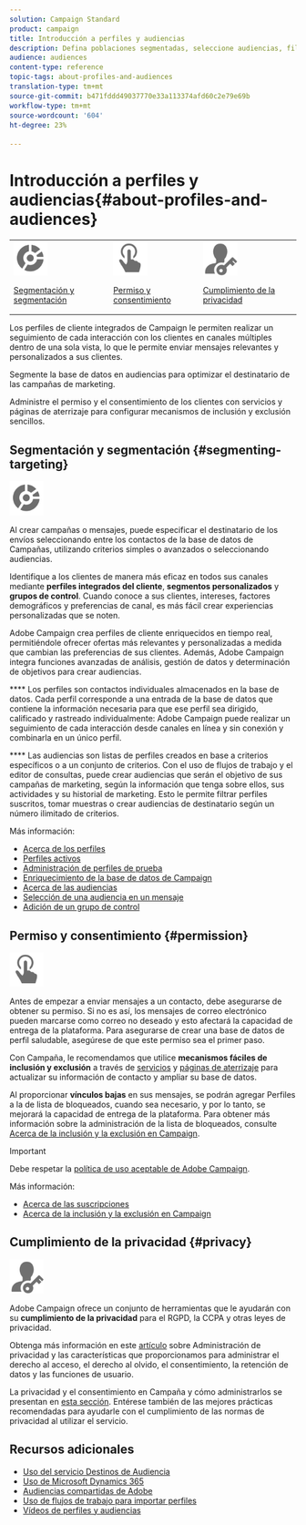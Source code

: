 ```yaml
---
solution: Campaign Standard
product: campaign
title: Introducción a perfiles y audiencias
description: Defina poblaciones segmentadas, seleccione audiencias, filtre destinatarios, recopile datos y actualice perfiles.
audience: audiences
content-type: reference
topic-tags: about-profiles-and-audiences
translation-type: tm+mt
source-git-commit: b471fddd49037770e33a113374afd60c2e79e69b
workflow-type: tm+mt
source-wordcount: '604'
ht-degree: 23%

---
```



# Introducción a perfiles y audiencias{#about-profiles-and-audiences}

<table>
<tr>
<td><img src="assets/do-not-localize/icon_segment.svg" width="60px"><p><a href="#segmenting-targeting">Segmentación y segmentación</a></p></td>
<td><img src="assets/do-not-localize/icon_permission.svg" width="60px"><p><a href="#permission">Permiso y consentimiento</a></p></td>
<td><img src="assets/do-not-localize/icon_privacy.svg" width="60px"><p><a href="#privacy">Cumplimiento de la privacidad</a></p></td></tr>
</table>

Los perfiles de cliente integrados de Campaign le permiten realizar un seguimiento de cada interacción con los clientes en canales múltiples dentro de una sola vista, lo que le permite enviar mensajes relevantes y personalizados a sus clientes.

Segmente la base de datos en audiencias para optimizar el destinatario de las campañas de marketing.

Administre el permiso y el consentimiento de los clientes con servicios y páginas de aterrizaje para configurar mecanismos de inclusión y exclusión sencillos.

## Segmentación y segmentación {#segmenting-targeting}

<img src="assets/do-not-localize/icon_segment.svg" width="60px">

Al crear campañas o mensajes, puede especificar el destinatario de los envíos seleccionando entre los contactos de la base de datos de Campañas, utilizando criterios simples o avanzados o seleccionando audiencias.

Identifique a los clientes de manera más eficaz en todos sus canales mediante **perfiles integrados del cliente**, **segmentos personalizados** y **grupos de control**. Cuando conoce a sus clientes, intereses, factores demográficos y preferencias de canal, es más fácil crear experiencias personalizadas que se noten.

Adobe Campaign crea perfiles de cliente enriquecidos en tiempo real, permitiéndole ofrecer ofertas más relevantes y personalizadas a medida que cambian las preferencias de sus clientes. Además, Adobe Campaign integra funciones avanzadas de análisis, gestión de datos y determinación de objetivos para crear audiencias.

**** Los perfiles son contactos individuales almacenados en la base de datos. Cada perfil corresponde a una entrada de la base de datos que contiene la información necesaria para que ese perfil sea dirigido, calificado y rastreado individualmente: Adobe Campaign puede realizar un seguimiento de cada interacción desde canales en línea y sin conexión y combinarla en un único perfil.

**** Las audiencias son listas de perfiles creados en base a criterios específicos o a un conjunto de criterios. Con el uso de flujos de trabajo y el editor de consultas, puede crear audiencias que serán el objetivo de sus campañas de marketing, según la información que tenga sobre ellos, sus actividades y su historial de marketing. Esto le permite filtrar perfiles suscritos, tomar muestras o crear audiencias de destinatario según un número ilimitado de criterios.

Más información:

* [Acerca de los perfiles](../../audiences/using/about-profiles.md)
* [Perfiles activos](../../audiences/using/active-profiles.md)
* [Administración de perfiles de prueba](../../audiences/using/managing-test-profiles.md)
* [Enriquecimiento de la base de datos de Campaign](../../audiences/using/enriching-campaign-database.md)
* [Acerca de las audiencias](../../audiences/using/about-audiences.md)
* [Selección de una audiencia en un mensaje](../../audiences/using/selecting-an-audience-in-a-message.md)
* [Adición de un grupo de control](../../sending/using/control-group.md)

## Permiso y consentimiento {#permission}

<img src="assets/do-not-localize/icon_permission.svg"  width="60px">

Antes de empezar a enviar mensajes a un contacto, debe asegurarse de obtener su permiso. Si no es así, los mensajes de correo electrónico pueden marcarse como correo no deseado y esto afectará la capacidad de entrega de la plataforma. Para asegurarse de crear una base de datos de perfil saludable, asegúrese de que este permiso sea el primer paso.

Con Campaña, le recomendamos que utilice **mecanismos fáciles de inclusión y exclusión** a través de [servicios](../../audiences/using/creating-a-service.md) y [páginas de aterrizaje](../../channels/using/getting-started-with-landing-pages.md) para actualizar su información de contacto y ampliar su base de datos.

Al proporcionar **vínculos bajas** en sus mensajes, se podrán agregar Perfiles a la  de lista de bloqueados, cuando sea necesario, y por lo tanto, se mejorará la capacidad de entrega de la plataforma. Para obtener más información sobre la administración de la lista de bloqueados, consulte [Acerca de la inclusión y la exclusión en Campaign](../../audiences/using/about-opt-in-and-opt-out-in-campaign.md).

>[!IMPORTANT]
>
>Debe respetar la [política de uso aceptable de Adobe Campaign](https://www.adobe.com/legal/terms/aup.html).

Más información:

* [Acerca de las suscripciones](../../audiences/using/about-subscriptions.md)
* [Acerca de la inclusión y la exclusión en Campaign](../../audiences/using/about-opt-in-and-opt-out-in-campaign.md)

## Cumplimiento de la privacidad {#privacy}

<img src="assets/do-not-localize/icon_privacy.svg" width="60px">

Adobe Campaign ofrece un conjunto de herramientas que le ayudarán con su **cumplimiento de la privacidad** para el RGPD, la CCPA y otras leyes de privacidad.

Obtenga más información en este [artículo](https://helpx.adobe.com/es/campaign/kb/campaign-privacy.html) sobre Administración de privacidad y las características que proporcionamos para administrar el derecho al acceso, el derecho al olvido, el consentimiento, la retención de datos y las funciones de usuario.

La privacidad y el consentimiento en Campaña y cómo administrarlos se presentan en [esta sección](../../start/using/privacy.md). Entérese también de las mejores prácticas recomendadas para ayudarle con el cumplimiento de las normas de privacidad al utilizar el servicio.

## Recursos adicionales

* [Uso del servicio Destinos de Audiencia](../../audiences/using/aep-about-audience-destinations-service.md)
* [Uso de Microsoft Dynamics 365](../../integrating/using/d365-acs-get-started.md)
* [Audiencias compartidas de Adobe](../../integrating/using/sharing-audiences-with-audience-manager-or-people-core-service.md)
* [Uso de flujos de trabajo para importar perfiles](../../automating/using/creating-import-workflow-templates.md)
* [Vídeos de perfiles y audiencias](https://docs.adobe.com/content/help/en/campaign-standard-learn/tutorials/profiles-and-audiences/creating-profiles-and-audiences.html)
